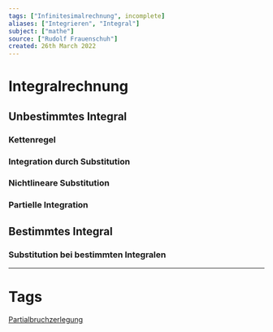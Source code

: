 ```yaml
---
tags: ["Infinitesimalrechnung", incomplete]
aliases: ["Integrieren", "Integral"]
subject: ["mathe"]
source: ["Rudolf Frauenschuh"]
created: 26th March 2022
---
```



# Integralrechnung



## Unbestimmtes Integral

### Kettenregel

### Integration durch Substitution

### Nichtlineare Substitution

### Partielle Integration

## Bestimmtes Integral

### Substitution bei bestimmten Integralen

---

# Tags

[Partialbruchzerlegung](Partialbruchzerlegung.md) 